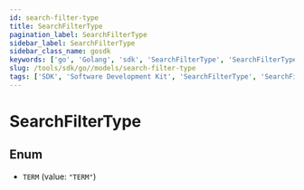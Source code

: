 ```yaml
---
id: search-filter-type
title: SearchFilterType
pagination_label: SearchFilterType
sidebar_label: SearchFilterType
sidebar_class_name: gosdk
keywords: ['go', 'Golang', 'sdk', 'SearchFilterType', 'SearchFilterType'] 
slug: /tools/sdk/go//models/search-filter-type
tags: ['SDK', 'Software Development Kit', 'SearchFilterType', 'SearchFilterType']
---
```


# SearchFilterType

## Enum


* `TERM` (value: `"TERM"`)


